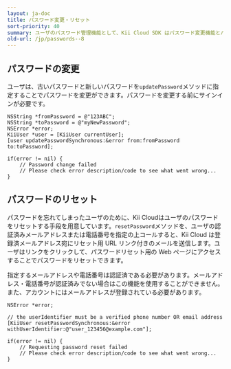 ```yaml
---
layout: ja-doc
title: パスワード変更・リセット
sort-priority: 40
summary: ユーザのパスワード管理機能として、Kii Cloud SDK はパスワード変更機能とパスワードリセット機能を提供しています。
old-url: /jp/passwords--8
---
```

## パスワードの変更

ユーザは、古いパスワードと新しいパスワードを`updatePassword`メソッドに指定することでパスワードを変更ができます。パスワードを変更する前にサインインが必要です。

```objc
NSString *fromPassword = @"123ABC";
NSString *toPassword = @"myNewPassword";
NSError *error;
KiiUser *user = [KiiUser currentUser];
[user updatePasswordSynchronous:&error from:fromPassword to:toPassword];

if(error != nil) {
    // Password change failed
    // Please check error description/code to see what went wrong...
}
```

## パスワードのリセット

パスワードを忘れてしまったユーザのために、Kii Cloudはユーザのパスワードをリセットする手段を用意しています。`resetPassword`メソッドを、ユーザの認証済みメールアドレスまたは電話番号を指定の上コールすると、Kii Cloud は登録済メールアドレス宛にリセット用 URL リンク付きのメールを送信します。ユーザはリンクをクリックして、パスワードリセット用の Web ページにアクセスすることでパスワードをリセットできます。

指定するメールアドレスや電話番号は認証済である必要があります。メールアドレス・電話番号が認証済みでない場合はこの機能を使用することができません。また、アカウントにはメールアドレスが登録されている必要があります。

```objc
NSError *error;

// the userIdentifier must be a verified phone number OR email address
[KiiUser resetPasswordSynchronous:&error withUserIdentifier:@"user_123456@example.com"];

if(error != nil) {
    // Requesting password reset failed
    // Please check error description/code to see what went wrong...
}
```
